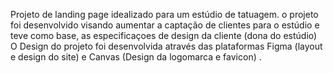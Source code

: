 Projeto de landing page idealizado para um estúdio de tatuagem.
o projeto foi desenvolvido visando aumentar a captação de clientes para o estúdio e teve como base, as especificaçoes de design da cliente (dona do estúdio)
O Design do projeto foi desenvolvida através das plataformas Figma (layout e design do site) e Canvas (Design da logomarca e favicon) .

